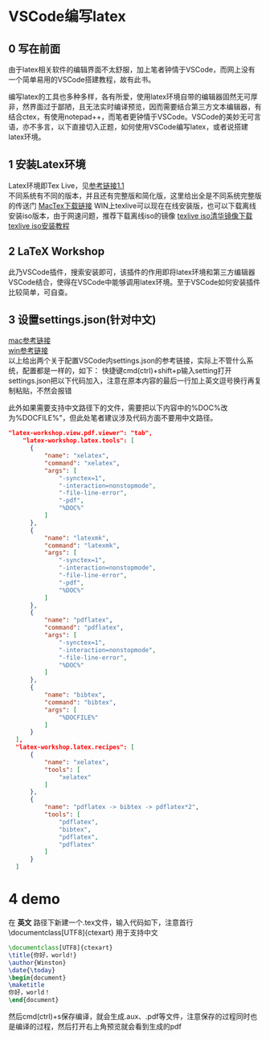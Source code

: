 # VSCode编写latex
## 0 写在前面


由于latex相关软件的编辑界面不太舒服，加上笔者钟情于VSCode，而网上没有一个简单易用的VSCode搭建教程，故有此书。

编写latex的工具也多种多样，各有所爱，使用latex环境自带的编辑器固然无可厚非，然界面过于鄙陋，且无法实时编译预览，因而需要结合第三方文本编辑器，有结合ctex，有使用notepad++，而笔者更钟情于VSCode。VSCode的美妙无可言语，亦不多言，以下直接切入正题，如何使用VSCode编写latex，或者说搭建latex环境。

## 1 安装Latex环境
Latex环境即Tex Live，见[参考链接1.1](https://www.tug.org/texlive/)  
不同系统有不同的版本，并且还有完整版和简化版，这里给出全是不同系统完整版的传送门
[MacTex下载链接](http://www.tug.org/mactex/mactex-download.html)
WIN上texlive可以现在在线安装版，也可以下载离线安装iso版本，由于网速问题，推荐下载离线iso的镜像
[texlive iso清华镜像下载](https://mirrors.tuna.tsinghua.edu.cn/ctan/systems/texlive/Images/)
[texlive iso安装教程](https://jingyan.baidu.com/article/4f34706e6e1c85e387b56dae.html)

## 2 LaTeX Workshop
此乃VSCode插件，搜索安装即可，该插件的作用即将latex环境和第三方编辑器VSCode结合，使得在VSCode中能够调用latex环境。至于VSCode如何安装插件比较简单，可自查。
## 3 设置settings.json(针对中文)
[mac参考链接](https://blog.csdn.net/WinstonLau/article/details/89467446)  
[win参考链接](https://zhuanlan.zhihu.com/p/38178015)  
以上给出两个关于配置VSCode内settings.json的参考链接，实际上不管什么系统，配置都是一样的，如下：
快捷键cmd(ctrl)+shift+p输入setting打开settings.json把以下代码加入，注意在原本内容的最后一行加上英文逗号换行再复制粘贴，不然会报错

此外如果需要支持中文路径下的文件，需要把以下内容中的%DOC%改为%DOCFILE%"，但此处笔者建议涉及代码方面不要用中文路径。

```json
"latex-workshop.view.pdf.viewer": "tab",
    "latex-workshop.latex.tools": [
      {
          "name": "xelatex",
          "command": "xelatex",
          "args": [
              "-synctex=1",
              "-interaction=nonstopmode",
              "-file-line-error",
              "-pdf",
              "%DOC%"
          ]
      },
      {
          "name": "latexmk",
          "command": "latexmk",
          "args": [
              "-synctex=1",
              "-interaction=nonstopmode",
              "-file-line-error",
              "-pdf",
              "%DOC%"
          ]
      },
      {
          "name": "pdflatex",
          "command": "pdflatex",
          "args": [
              "-synctex=1",
              "-interaction=nonstopmode",
              "-file-line-error",
              "%DOC%"
          ]
      },
      {
          "name": "bibtex",
          "command": "bibtex",
          "args": [
              "%DOCFILE%"
          ]
      }
  ],
  "latex-workshop.latex.recipes": [
      {
          "name": "xelatex",
          "tools": [
              "xelatex"
          ]
      },
      {
          "name": "pdflatex -> bibtex -> pdflatex*2",
          "tools": [
              "pdflatex",
              "bibtex",
              "pdflatex",
              "pdflatex"
          ]
      }
  ]
```
# 4 demo
在 __英文__ 路径下新建一个.tex文件，输入代码如下，注意首行\documentclass[UTF8]{ctexart} 用于支持中文
```latex
\documentclass[UTF8]{ctexart} 
\title{你好，world!}
\author{Winston}
\date{\today}
\begin{document}
\maketitle
你好，world！
\end{document}
```
然后cmd(ctrl)+s保存编译，就会生成.aux、.pdf等文件，注意保存的过程同时也是编译的过程，然后打开右上角预览就会看到生成的pdf